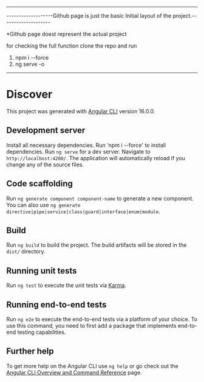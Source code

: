 ---------------------------------------------------------------------------------------------------
-------------------Github page is just the basic Initial layout of the project.--------------------

*Github page doest represent the actual project

for checking the full function clone the repo and run 
1. npm i --force
2. ng serve -o

----------------------------------------------------------------------------------------------------
# Discover

This project was generated with [Angular CLI](https://github.com/angular/angular-cli) version 16.0.0.

## Development server

Install all necessary dependencies. Run 'npm i --force' to install dependencies.
Run `ng serve` for a dev server. Navigate to `http://localhost:4200/`. The application will automatically reload if you change any of the source files.

## Code scaffolding

Run `ng generate component component-name` to generate a new component. You can also use `ng generate directive|pipe|service|class|guard|interface|enum|module`.

## Build

Run `ng build` to build the project. The build artifacts will be stored in the `dist/` directory.

## Running unit tests

Run `ng test` to execute the unit tests via [Karma](https://karma-runner.github.io).

## Running end-to-end tests

Run `ng e2e` to execute the end-to-end tests via a platform of your choice. To use this command, you need to first add a package that implements end-to-end testing capabilities.

## Further help

To get more help on the Angular CLI use `ng help` or go check out the [Angular CLI Overview and Command Reference](https://angular.io/cli) page.
